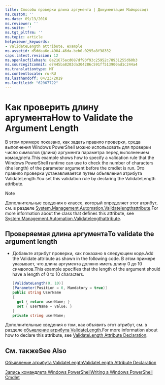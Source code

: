 ```yaml
---
title: Способы проверки длина аргумента | Документация Майкрософт
ms.custom: ''
ms.date: 09/13/2016
ms.reviewer: ''
ms.suite: ''
ms.tgt_pltfrm: ''
ms.topic: article
helpviewer_keywords:
- ValidateLength attribute, example
ms.assetid: d5ddaa6e-4904-46da-beb0-0295a8f38332
caps.latest.revision: 12
ms.openlocfilehash: 8a21675acd087df93f93c25952c78931255d60b3
ms.sourcegitcommit: e7445ba8203da304286c591ff513900ad1c244a4
ms.translationtype: MT
ms.contentlocale: ru-RU
ms.lasthandoff: 04/23/2019
ms.locfileid: "62067722"
---
```

# <a name="how-to-validate-the-argument-length"></a><span data-ttu-id="f6033-102">Как проверить длину аргумента</span><span class="sxs-lookup"><span data-stu-id="f6033-102">How to Validate the Argument Length</span></span>

<span data-ttu-id="f6033-103">В этом примере показано, как задать правило проверки, среда выполнения Windows PowerShell можно использовать для проверки число символов (длина) аргумента параметра перед выполнением командлета.</span><span class="sxs-lookup"><span data-stu-id="f6033-103">This example shows how to specify a validation rule that the Windows PowerShell runtime can use to check the number of characters (the length) of the parameter argument before the cmdlet is run.</span></span> <span data-ttu-id="f6033-104">Это правило проверки устанавливается путем объявления атрибута ValidateLength.</span><span class="sxs-lookup"><span data-stu-id="f6033-104">You set this validation rule by declaring the ValidateLength attribute.</span></span>

> [!NOTE]
> <span data-ttu-id="f6033-105">Дополнительные сведения о классе, который определяет этот атрибут, см. в разделе [System.Management.Automation.Validatelengthattribute](/dotnet/api/System.Management.Automation.ValidateLengthAttribute).</span><span class="sxs-lookup"><span data-stu-id="f6033-105">For more information about the class that defines this attribute, see [System.Management.Automation.Validatelengthattribute](/dotnet/api/System.Management.Automation.ValidateLengthAttribute).</span></span>

## <a name="to-validate-the-argument-length"></a><span data-ttu-id="f6033-106">Проверяемая длина аргумента</span><span class="sxs-lookup"><span data-stu-id="f6033-106">To validate the argument length</span></span>

- <span data-ttu-id="f6033-107">Добавьте атрибут проверки, как показано в следующем коде.</span><span class="sxs-lookup"><span data-stu-id="f6033-107">Add the Validate attribute as shown in the following code.</span></span> <span data-ttu-id="f6033-108">В этом примере указывает, что длина аргумента должно иметь длину 0 до 10 символов.</span><span class="sxs-lookup"><span data-stu-id="f6033-108">This example specifies that the length of the argument should have a length of 0 to 10 characters.</span></span>

    ```csharp
    [ValidateLength(0, 10)]
    [Parameter(Position = 0, Mandatory = true)]
    public string UserName
    {
      get { return userName; }
      set { userName = value; }
    }
    private string userName;
    ```

<span data-ttu-id="f6033-109">Дополнительные сведения о том, как объявить этот атрибут, см. в разделе [объявление атрибута ValidateLength](./validatelength-attribute-declaration.md).</span><span class="sxs-lookup"><span data-stu-id="f6033-109">For more information about how to declare this attribute, see [ValidateLength Attribute Declaration](./validatelength-attribute-declaration.md).</span></span>

## <a name="see-also"></a><span data-ttu-id="f6033-110">См. также</span><span class="sxs-lookup"><span data-stu-id="f6033-110">See Also</span></span>

[<span data-ttu-id="f6033-111">Объявление атрибута ValidateLength</span><span class="sxs-lookup"><span data-stu-id="f6033-111">ValidateLength Attribute Declaration</span></span>](./validatelength-attribute-declaration.md)

[<span data-ttu-id="f6033-112">Запись командлета Windows PowerShell</span><span class="sxs-lookup"><span data-stu-id="f6033-112">Writing a Windows PowerShell Cmdlet</span></span>](./writing-a-windows-powershell-cmdlet.md)
